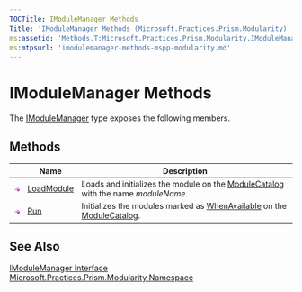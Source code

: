 ```yaml
---
TOCTitle: IModuleManager Methods
Title: 'IModuleManager Methods (Microsoft.Practices.Prism.Modularity)'
ms:assetid: 'Methods.T:Microsoft.Practices.Prism.Modularity.IModuleManager'
ms:mtpsurl: 'imodulemanager-methods-mspp-modularity.md'
---
```


# IModuleManager Methods

The [IModuleManager](/patterns-practices/reference/imodulemanager-interface-mspp-modularity) type exposes the following members.

## Methods

<table>
<thead>
<tr class="header">
<th> </th>
<th>Name</th>
<th>Description</th>
</tr>
</thead>
<tbody>
<tr class="odd">
<td><img src="/patterns-practices/reference/images/public-method.gif" alt="Public method"/></td>
<td><a href="/patterns-practices/reference/imodulemanager-loadmodule-method-mspp-modularity" data-raw-source="[LoadModule](/patterns-practices/reference/imodulemanager-loadmodule-method-mspp-modularity)">LoadModule</a></td>
<td><div class="summary">
Loads and initializes the module on the <a href="/patterns-practices/reference/modulecatalog-class-mspp-modularity" data-raw-source="[ModuleCatalog](/patterns-practices/reference/modulecatalog-class-mspp-modularity)">ModuleCatalog</a> with the name <i>moduleName</i>.
</div></td>
</tr>
<tr class="even">
<td><img src="/patterns-practices/reference/images/public-method.gif" alt="Public method"/></td>
<td><a href="/patterns-practices/reference/imodulemanager-run-method-mspp-modularity" data-raw-source="[Run](/patterns-practices/reference/imodulemanager-run-method-mspp-modularity)">Run</a></td>
<td><div class="summary">
Initializes the modules marked as <a href="/patterns-practices/reference/initializationmode-enumeration-mspp-modularity" data-raw-source="[WhenAvailable](/patterns-practices/reference/initializationmode-enumeration-mspp-modularity)">WhenAvailable</a> on the <a href="/patterns-practices/reference/modulecatalog-class-mspp-modularity" data-raw-source="[ModuleCatalog](/patterns-practices/reference/modulecatalog-class-mspp-modularity)">ModuleCatalog</a>.
</div></td>
</tr>
</tbody>
</table>

## See Also

[IModuleManager Interface](/patterns-practices/reference/imodulemanager-interface-mspp-modularity)  
[Microsoft.Practices.Prism.Modularity Namespace](/patterns-practices/reference/mspp-modularity-namespace)  